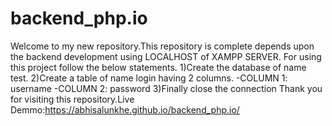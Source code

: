 # backend_php.io

Welcome to my new repository.This repository is complete depends upon the backend development using LOCALHOST of XAMPP SERVER.
For using this project follow the below statements.
1)Create the database of name test.
2)Create a table of name login having 2 columns.
  -COLUMN 1: username
  -COLUMN 2: password
3)Finally close the connection
Thank you for visiting this repository.Live Demmo:https://abhisalunkhe.github.io/backend_php.io/
